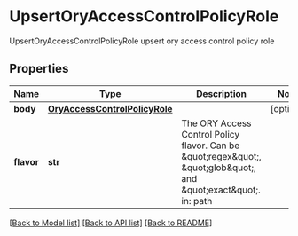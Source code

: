 # UpsertOryAccessControlPolicyRole

UpsertOryAccessControlPolicyRole upsert ory access control policy role
## Properties
Name | Type | Description | Notes
------------ | ------------- | ------------- | -------------
**body** | [**OryAccessControlPolicyRole**](OryAccessControlPolicyRole.md) |  | [optional] 
**flavor** | **str** | The ORY Access Control Policy flavor. Can be \&quot;regex\&quot;, \&quot;glob\&quot;, and \&quot;exact\&quot;.  in: path | 

[[Back to Model list]](../README.md#documentation-for-models) [[Back to API list]](../README.md#documentation-for-api-endpoints) [[Back to README]](../README.md)


